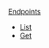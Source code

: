 <!-- Code generated for API Clients. DO NOT EDIT. -->


[Endpoints](#api-endpoints)
- [List](#api-endpoints-list)
- [Get](#api-endpoints-get)
